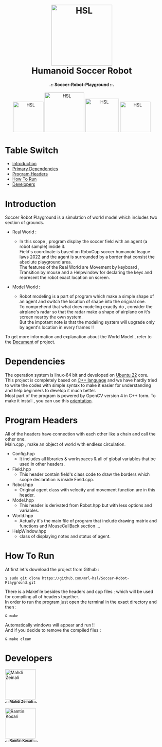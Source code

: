 <h1 align="center">
  <br>
  <a href="https://github.com/maze80/Soccer-Robot-Playground"><img src="https://s6.uupload.ir/files/hsl_0dhk.png" alt="HSL" width="200"></a>
  <br>
  Humanoid Soccer Robot 
  <br>
</h1>

<b><h4 align="center">.:: Soccer-Robot-Playground ::.</h4></b>

<p align="center">
<a href="https://github.com/maze80/Soccer-Robot-Playground"><img src="https://img.shields.io/badge/Version-1.2.1-brightgreen" alt="HSL" width="100"></a>
<a href="https://github.com/maze80/Soccer-Robot-Playground"><img src="https://img.shields.io/badge/Platform-linux--64-blue" alt="HSL" width="130"></a>
<a href="https://github.com/maze80/Soccer-Robot-Playground/blob/main/LICENSE.md"><img src="https://img.shields.io/badge/LICENSE-GNU-red" alt="HSL" width="110"></a>
<a href="https://github.com/maze80/Soccer-Robot-Playground/network/members"><img src="https://img.shields.io/badge/Developers-2-lightgrey" alt="HSL" width="100"></a>
</p>

# Table Switch

- [Introduction](#introduction)
- [Primary Dependencies](#dependencies)
- [Program Headers](#program-headers)
- [How To Run](#how-to-run)
- [Developers](#developers)
  
# Introduction

  Soccer Robot Playground is a simulation of world model which includes two section of grounds.
  
  - Real World : 
    - In this scope , program display the soccer field with an agent (a robot sample) inside it.\
    Field's coordinate is based on RoboCup soccer humanoid league laws 2022 and the agent is surrounded by a border that consist the absolute 
    playground area.\
    The features of the Real World are Movement by keyboard , Transition by mouse and a Helpwindow for declaring the keys 
    and represent the robot exact location on screen.
      
  - Model World :
    - Robot modeling is a part of program which make a simple shape of an agent and switch the location of shape into the original one.\
    To comprehend that what does modeling exactly do , consider the airplane's radar so that the radar make a shape of airplane on 
    it's screen nearby the own system.\
    But the impotant note is that the modeling system will upgrade only by agent's location in every frames !!
    
  To get more information and explanation about the World Model , refer to the [Document](https://github.com/maze80/Soccer-Robot-Playground/blob/main/Document/) of project.
  


# Dependencies
The operation system is linux-64 bit and developed on [Ubuntu 22](https://ubuntu.com/) core.\
This project is completely based on [C++ language](https://cplusplus.com/) and we have hardly tried to write the codes with simple syntax to make it
easier for understanding and help beginners to develop it much better.\
Most part of the program is powered by OpenCV version 4 in C++ form. To make it install , you can use 
this [orientation](https://dev.to/swervin/how-to-install-opencv-4-2-0-on-ubuntu-18-04-3i7l).
  
    
# Program Headers

All of the headers have connection with each other like a chain and call the other one.\
Main.cpp , make an object of world with endless circulation.

  - Config.hpp
    - It includes all libraries & workspaces & all of global variables that be used in other headers.
  - Field.hpp
    - This header contain field's class code to draw the borders which scope declaration is inside Field.cpp.
  - Robot.hpp
    - Original agent class with velocity and movement function are in this header.
  - Model.hpp
    - This header is derivated from Robot.hpp but with less options and variables.
  - World.hpp
    - Actually it's the main file of program that include drawing matrix and functions and MouseCallBack section ...
  - HelpWindow.hpp
    - class of displaying notes and status of agent.
    
    
# How To Run

At first let's download the project from Github :
```
$ sudo git clone https://github.com/mrl-hsl/Soccer-Robot-Playground.git
```

There is a Makefile besides the headers and cpp files ; which will be used for compiling all of headers together.\
In order to run the program just open the terminal in the exact directory and then :
```
& make
```
Automatically windows will appear and run !!\
And if you decide to remove the compiled files :
```
& make clean
```

# Developers

<p align="center">

<a href="https://github.com/maze80"><img src="https://avatars.githubusercontent.com/u/104717705?s=120&v=4" width="100;" alt="Mahdi Zeinali"/><br /><sub><b>.:: Mahdi Zeinali ::.</b></sub></a>

<a href="https://github.com/RamtinKosari"><img src="https://avatars.githubusercontent.com/u/106661724?s=120&v=4" width="100;" alt="Ramtin Kosari"/><br /><sub><b>.:: Ramtin Kosari ::.</b></sub></a>

</p>

